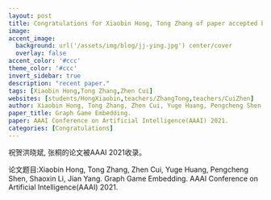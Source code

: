 ```yaml
---
layout: post
title: Congratulations for Xiaobin Hong, Tong Zhang of paper accepted by AAAI 21!
image:
accent_image:
  background: url('/assets/img/blog/jj-ying.jpg') center/cover
  overlay: false
accent_color: '#ccc'
theme_color: '#ccc'
invert_sidebar: true
description: "recent paper."
tags: [Xiaobin Hong,Tong Zhang,Zhen Cui]
websites: [students/HongXiaobin,teachers/ZhangTong,teachers/CuiZhen]
author: Xiaobin Hong, Tong Zhang, Zhen Cui, Yuge Huang, Pengcheng Shen, Shaoxin Li, Jian Yang.
paper_title: Graph Game Embedding.
paper: AAAI Conference on Artificial Intelligence(AAAI) 2021.
categories: [Congratulations]
---
```


祝贺洪晓斌, 张桐的论文被AAAI 2021收录。

论文题目:Xiaobin Hong, Tong Zhang, Zhen Cui, Yuge Huang, Pengcheng Shen, Shaoxin Li, Jian Yang. Graph Game Embedding. AAAI Conference on Artificial Intelligence(AAAI) 2021.
